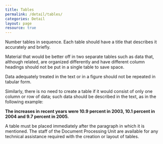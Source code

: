 ```yaml
---
title: Tables
permalink: /detail/tables/
categories: Detail
layout: page
resource: true
---
```


Number tables in sequence. Each table should have a title that describes it accurately and briefly.

Material that would be better off in two separate tables such as data that, although related, are organized differently and have different column headings should not be put in a single table to save space.

Data adequately treated in the text or in a figure should not be repeated in tabular form. 

Similarly, there is no need to create a table if it would consist of only one column or row of data; such data should be described in the text, as in the following example:

__The increases in recent years were 10.9 percent in 2003, 10.1 percent in 2004 and 9.7 percent in 2005.__

A table must be placed immediately after the paragraph in which it is mentioned.
The staff of the Document Processing Unit are available for any technical assistance required with the creation or layout of tables.